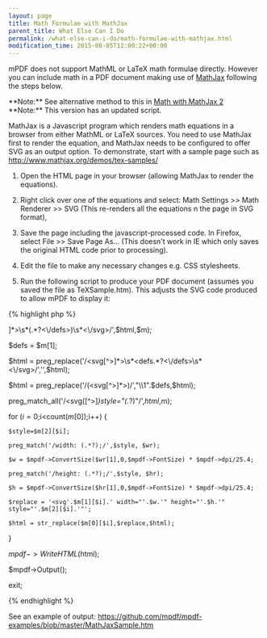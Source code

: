 ```yaml
---
layout: page
title: Math Formulae with MathJax
parent_title: What Else Can I Do
permalink: /what-else-can-i-do/math-formulae-with-mathjax.html
modification_time: 2015-08-05T12:00:22+00:00
---
```


mPDF does not support MathML or LaTeX math formulae directly. However you can include math in a PDF document making use
of <a href="http://www.mathjax.org/">MathJax</a> following the steps below.

<div class="alert alert-info" role="alert" markdown="1">
  **Note:** See alternative method to this in
  <a href="{{ "/what-else-can-i-do/math-with-mathjax-2.html" | prepend: site.baseurl }}">Math with MathJax 2</a>
</div>

<div class="alert alert-info" role="alert" markdown="1">
  **Note:** This version has an updated script.
</div>

MathJax is a Javascript program which renders math equations in a browser from either MathML or LaTeX sources. You need
to use MathJax first to render the equation, and MathJax needs to be configured to offer SVG as an output option. To
demonstrate, start with a sample page such as
<a href="http://www.mathjax.org/demos/tex-samples/">http://www.mathjax.org/demos/tex-samples/ </a>

1) Open the HTML page in your browser (allowing MathJax to render the equations).

2) Right click over one of the equations and select: Math Settings &gt;&gt; Math Renderer &gt;&gt; SVG (This re-renders
all the equations n the page in SVG format),

3) Save the page including the javascript-processed code. In Firefox, select File &gt;&gt; Save Page As... (This doesn't
work in IE which only saves the original HTML code prior to processing).

4) Edit the file to make any necessary changes e.g. CSS stylesheets.

5) Run the following script to produce your PDF document (assumes you saved the file as TeXSample.htm). This adjusts the
SVG code produced to allow mPDF to display it:

{% highlight php %}
<?php

$mpdf = new \Mpdf\Mpdf('');

$html = file_get_contents('TeXSample.htm');

preg_match('/<svg[^>]*>\s*(<defs.*?>.*?<\/defs>)\s*<\/svg>/',$html,$m);

$defs = $m[1];

$html = preg_replace('/<svg[^>]*>\s*<defs.*?<\/defs>\s*<\/svg>/','',$html);

$html = preg_replace('/(<svg[^>]*>)/',"\\1".$defs,$html);

preg_match_all('/<svg([^>]*)style="(.*?)"/',$html,$m);

for ($i=0;$i<count($m[0]);$i++) {

    $style=$m[2][$i];

    preg_match('/width: (.*?);/',$style, $wr);

    $w = $mpdf->ConvertSize($wr[1],0,$mpdf->FontSize) * $mpdf->dpi/25.4;

    preg_match('/height: (.*?);/',$style, $hr);

    $h = $mpdf->ConvertSize($hr[1],0,$mpdf->FontSize) * $mpdf->dpi/25.4;

    $replace = '<svg'.$m[1][$i].' width="'.$w.'" height="'.$h.'" style="'.$m[2][$i].'"';

    $html = str_replace($m[0][$i],$replace,$html);

}

$mpdf->WriteHTML($html);

$mpdf->Output();

exit;

{% endhighlight %}

See an example of output: <a href="https://github.com/mpdf/mpdf-examples/blob/master/MathJaxSample.htm">https://github.com/mpdf/mpdf-examples/blob/master/MathJaxSample.htm</a>

